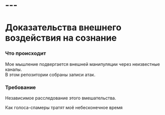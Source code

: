 # ---
# Доказательства внешнего воздействия на сознание  

### Что происходит  
Мое мышление подвергается внешней манипуляции через неизвестные каналы.  
В этом репозитории собраны записи атак.  


### Требование  
Независимое расследование этого вмешательства. 

Как голоса-спамеры тратят моё небесконечное время
